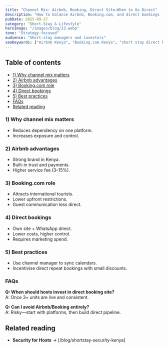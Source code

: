 ```yaml
---
title: "Channel Mix: Airbnb, Booking, Direct Site—When to Go Direct"
description: "How to balance Airbnb, Booking.com, and direct bookings for Kenyan short-stay operators."
pubDate: 2025-09-27
category: "Short-Stay & Lifestyle"
heroImage: "/images/blog/23.webp"
tone: "Strategy-focused"
audience: "Short-stay managers and investors"
seoKeywords: ["Airbnb Kenya", "Booking.com Kenya", "short stay direct booking Kenya"]
---
```


## Table of contents
- [1) Why channel mix matters](#1-why-channel-mix-matters)
- [2) Airbnb advantages](#2-airbnb-advantages)
- [3) Booking.com role](#3-bookingcom-role)
- [4) Direct bookings](#4-direct-bookings)
- [5) Best practices](#5-best-practices)
- [FAQs](#faqs)
- [Related reading](#related-reading)

### 1) Why channel mix matters
- Reduces dependency on one platform.  
- Increases exposure and control.  

### 2) Airbnb advantages
- Strong brand in Kenya.  
- Built-in trust and payments.  
- Higher service fee (3–15%).  

### 3) Booking.com role
- Attracts international tourists.  
- Lower upfront restrictions.  
- Guest communication less direct.  

### 4) Direct bookings
- Own site + WhatsApp direct.  
- Lower costs, higher control.  
- Requires marketing spend.  

### 5) Best practices
- Use channel manager to sync calendars.  
- Incentivise direct repeat bookings with small discounts.  

### FAQs
**Q: When should hosts invest in direct booking site?**  
A: Once 3+ units are live and consistent.  

**Q: Can I avoid Airbnb/Booking entirely?**  
A: Risky—start with platforms, then build direct pipeline.  

## Related reading
- **Security for Hosts** → [/blog/shortstay-security-kenya]  
